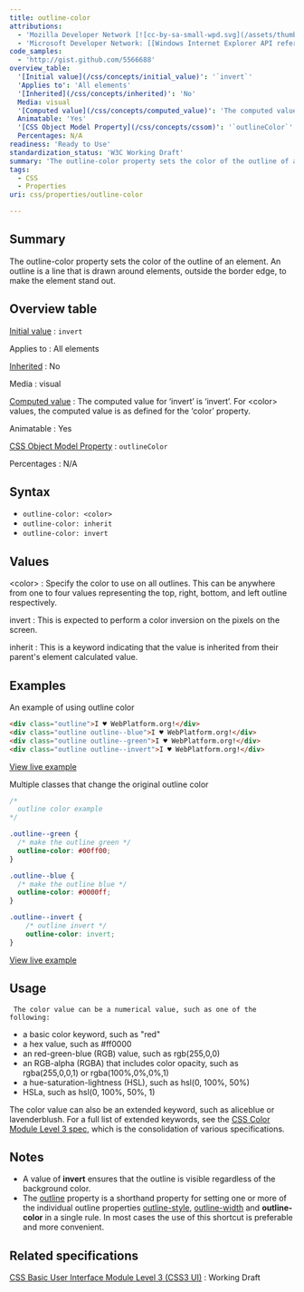 ```yaml
---
title: outline-color
attributions:
  - 'Mozilla Developer Network [![cc-by-sa-small-wpd.svg](/assets/thumb/8/8c/cc-by-sa-small-wpd.svg/120px-cc-by-sa-small-wpd.svg.png)](http://creativecommons.org/licenses/by-sa/3.0/us/): [Article](https://developer.mozilla.org/en-US/docs/Web/CSS/outline-color)'
  - 'Microsoft Developer Network: [[Windows Internet Explorer API reference](http://msdn.microsoft.com/en-us/library/ie/hh828809%28v=vs.85%29.aspx) Article]'
code_samples:
  - 'http://gist.github.com/5566688'
overview_table:
  '[Initial value](/css/concepts/initial_value)': '`invert`'
  'Applies to': 'All elements'
  '[Inherited](/css/concepts/inherited)': 'No'
  Media: visual
  '[Computed value](/css/concepts/computed_value)': 'The computed value for ‘invert’ is ‘invert’. For \<color\> values, the computed value is as defined for the ‘color’ property.'
  Animatable: 'Yes'
  '[CSS Object Model Property](/css/concepts/cssom)': '`outlineColor`'
  Percentages: N/A
readiness: 'Ready to Use'
standardization_status: 'W3C Working Draft'
summary: 'The outline-color property sets the color of the outline of an element. An outline is a line that is drawn around elements, outside the border edge, to make the element stand out.'
tags:
  - CSS
  - Properties
uri: css/properties/outline-color

---
```

## <span>Summary</span>

The outline-color property sets the color of the outline of an element. An outline is a line that is drawn around elements, outside the border edge, to make the element stand out.

## <span>Overview table</span>

[Initial value](/css/concepts/initial_value)
:   `invert`

Applies to
:   All elements

[Inherited](/css/concepts/inherited)
:   No

Media
:   visual

[Computed value](/css/concepts/computed_value)
:   The computed value for ‘invert’ is ‘invert’. For \<color\> values, the computed value is as defined for the ‘color’ property.

Animatable
:   Yes

[CSS Object Model Property](/css/concepts/cssom)
:   `outlineColor`

Percentages
:   N/A

## <span>Syntax</span>

-   `outline-color: <color>`
-   `outline-color: inherit`
-   `outline-color: invert`

## <span>Values</span>

\<color\>
:   Specify the color to use on all outlines. This can be anywhere from one to four values representing the top, right, bottom, and left outline respectively.

invert
:   This is expected to perform a color inversion on the pixels on the screen.

inherit
:   This is a keyword indicating that the value is inherited from their parent's element calculated value.

## <span>Examples</span>

An example of using outline color

``` html
<div class="outline">I ♥ WebPlatform.org!</div>
<div class="outline outline--blue">I ♥ WebPlatform.org!</div>
<div class="outline outline--green">I ♥ WebPlatform.org!</div>
<div class="outline outline--invert">I ♥ WebPlatform.org!</div>
```

[View live example](http://code.webplatform.org/gist/5566688)

Multiple classes that change the original outline color

``` css
/*
  outline color example
*/

.outline--green {
  /* make the outline green */
  outline-color: #00ff00;
}

.outline--blue {
  /* make the outline blue */
  outline-color: #0000ff;
}

.outline--invert {
    /* outline invert */
    outline-color: invert;
}
```

[View live example](http://code.webplatform.org/gist/5566688)

## <span>Usage</span>

     The color value can be a numerical value, such as one of the following:

-   a basic color keyword, such as "red"
-   a hex value, such as \#ff0000
-   an red-green-blue (RGB) value, such as rgb(255,0,0)
-   an RGB-alpha (RGBA) that includes color opacity, such as rgba(255,0,0,1) or rgba(100%,0%,0%,1)
-   a hue-saturation-lightness (HSL), such as hsl(0, 100%, 50%)
-   HSLa, such as hsl(0, 100%, 50%, 1)

The color value can also be an extended keyword, such as aliceblue or lavenderblush. For a full list of extended keywords, see the [CSS Color Module Level 3 spec](http://www.w3.org/TR/css3-color/#svg-color), which is the consolidation of various specifications.

## <span>Notes</span>

-   A value of **invert** ensures that the outline is visible regardless of the background color.
-   The [outline](/css/properties/outline) property is a shorthand property for setting one or more of the individual outline properties [outline-style](/css/properties/outline-style), [outline-width](/css/properties/outline-width) and **outline-color** in a single rule. In most cases the use of this shortcut is preferable and more convenient.

## <span>Related specifications</span>

[CSS Basic User Interface Module Level 3 (CSS3 UI)](http://dev.w3.org/csswg/css-ui/#outline-color)
:   Working Draft
